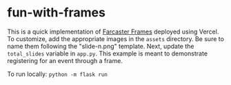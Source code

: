 # fun-with-frames

This is a quick implementation of [Farcaster Frames](https://docs.farcaster.xyz/reference/frames/spec) deployed using Vercel. To customize, add the appropriate images in the `assets` directory.  Be sure to name them following the "slide-n.png" template. Next, update the `total_slides` variable in `app.py`. This example is meant to demonstrate registering for an event through a frame.  

To run locally: `python -m flask run`

